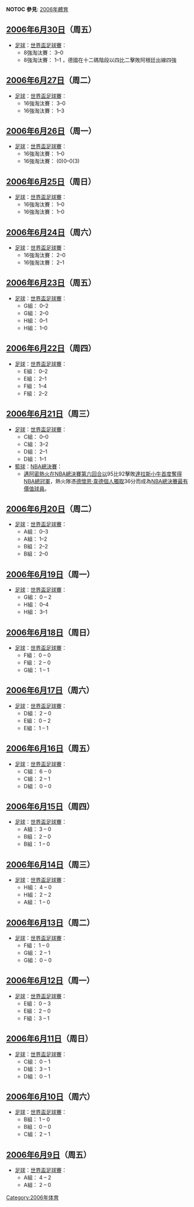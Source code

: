 __NOTOC__ **參見**: [2006年體育](../Page/2006年體育.md "wikilink")

## [2006年](../Page/2006年.md "wikilink")[6月30日](../Page/6月30日.md "wikilink")（周五）

  - [足球](../Page/足球.md "wikilink")：[世界盃足球賽](../Page/2006年世界盃足球賽.md "wikilink")：
      - 8強淘汰賽： 3–0
      - 8強淘汰賽： 1–1 ，德國在十二碼階段以四比二擊敗阿根廷出線四強

## [2006年](../Page/2006年.md "wikilink")[6月27日](../Page/6月27日.md "wikilink")（周二）

  - [足球](../Page/足球.md "wikilink")：[世界盃足球賽](../Page/2006年世界盃足球賽.md "wikilink")：
      - 16強淘汰賽： 3–0
      - 16強淘汰賽： 1–3

## [2006年](../Page/2006年.md "wikilink")[6月26日](../Page/6月26日.md "wikilink")（周一）

  - [足球](../Page/足球.md "wikilink")：[世界盃足球賽](../Page/2006年世界盃足球賽.md "wikilink")：
      - 16強淘汰賽： 1–0
      - 16強淘汰賽： (0)0–0(3)

## [2006年](../Page/2006年.md "wikilink")[6月25日](../Page/6月25日.md "wikilink")（周日）

  - [足球](../Page/足球.md "wikilink")：[世界盃足球賽](../Page/2006年世界盃足球賽.md "wikilink")：
      - 16強淘汰賽： 1–0
      - 16強淘汰賽： 1–0

## [2006年](../Page/2006年.md "wikilink")[6月24日](../Page/6月24日.md "wikilink")（周六）

  - [足球](../Page/足球.md "wikilink")：[世界盃足球賽](../Page/2006年世界盃足球賽.md "wikilink")：
      - 16強淘汰賽： 2–0
      - 16強淘汰賽： 2–1

## [2006年](../Page/2006年.md "wikilink")[6月23日](../Page/6月23日.md "wikilink")（周五）

  - [足球](../Page/足球.md "wikilink")：[世界盃足球賽](../Page/2006年世界盃足球賽.md "wikilink")：
      - G組： 0–2
      - G組： 2–0
      - H組： 0–1
      - H組： 1–0

## [2006年](../Page/2006年.md "wikilink")[6月22日](../Page/6月22日.md "wikilink")（周四）

  - [足球](../Page/足球.md "wikilink")：[世界盃足球賽](../Page/2006年世界盃足球賽.md "wikilink")：
      - E組： 0–2
      - E組： 2–1
      - F組： 1–4
      - F組： 2–2

## [2006年](../Page/2006年.md "wikilink")[6月21日](../Page/6月21日.md "wikilink")（周三）

  - [足球](../Page/足球.md "wikilink")：[世界盃足球賽](../Page/2006年世界盃足球賽.md "wikilink")：
      - C組： 0–0
      - C組： 3–2
      - D組： 2–1
      - D組： 1–1
  - [籃球](../Page/籃球.md "wikilink")：[NBA總決賽](../Page/NBA總決賽.md "wikilink")：
      - [邁阿密熱火在NBA總決賽第六回合以](../Page/邁阿密熱火隊.md "wikilink")95比92擊敗[達拉斯小牛首度奪得](../Page/達拉斯小牛隊.md "wikilink")[NBA總冠軍](../Page/NBA.md "wikilink")，熱火隊憑[德懷恩·韋德個人獨取](../Page/德懷恩·韋德.md "wikilink")36分而成為[NBA總決賽最有價值球員](../Page/NBA總決賽最有價值球員.md "wikilink")。

## [2006年](../Page/2006年.md "wikilink")[6月20日](../Page/6月20日.md "wikilink")（周二）

  - [足球](../Page/足球.md "wikilink")：[世界盃足球賽](../Page/2006年世界盃足球賽.md "wikilink")：
      - A組： 0–3
      - A組： 1–2
      - B組： 2–2
      - B組： 2–0

## [2006年](../Page/2006年.md "wikilink")[6月19日](../Page/6月19日.md "wikilink")（周一）

  - [足球](../Page/足球.md "wikilink")：[世界盃足球賽](../Page/2006年世界盃足球賽.md "wikilink")：
      - G組： 0 – 2
      - H組： 0–4
      - H組： 3–1

## [2006年](../Page/2006年.md "wikilink")[6月18日](../Page/6月18日.md "wikilink")（周日）

  - [足球](../Page/足球.md "wikilink")：[世界盃足球賽](../Page/2006年世界盃足球賽.md "wikilink")：
      - F組： 0 – 0
      - F組： 2 – 0
      - G組： 1 – 1

## [2006年](../Page/2006年.md "wikilink")[6月17日](../Page/6月17日.md "wikilink")（周六）

  - [足球](../Page/足球.md "wikilink")：[世界盃足球賽](../Page/2006年世界盃足球賽.md "wikilink")：
      - D組： 2 – 0
      - E組： 0 – 2
      - E組： 1 – 1

## [2006年](../Page/2006年.md "wikilink")[6月16日](../Page/6月16日.md "wikilink")（周五）

  - [足球](../Page/足球.md "wikilink")：[世界盃足球賽](../Page/2006年世界盃足球賽.md "wikilink")：
      - C組： 6 – 0
      - C組： 2 – 1
      - D組： 0 – 0

## [2006年](../Page/2006年.md "wikilink")[6月15日](../Page/6月15日.md "wikilink")（周四）

  - [足球](../Page/足球.md "wikilink")：[世界盃足球賽](../Page/2006年世界盃足球賽.md "wikilink")：
      - A組： 3 – 0
      - B組： 2 – 0
      - B組： 1 – 0

## [2006年](../Page/2006年.md "wikilink")[6月14日](../Page/6月14日.md "wikilink")（周三）

  - [足球](../Page/足球.md "wikilink")：[世界盃足球賽](../Page/2006年世界盃足球賽.md "wikilink")：
      - H組： 4 – 0
      - H組： 2 – 2
      - A組： 1 – 0

## [2006年](../Page/2006年.md "wikilink")[6月13日](../Page/6月13日.md "wikilink")（周二）

  - [足球](../Page/足球.md "wikilink")：[世界盃足球賽](../Page/2006年世界盃足球賽.md "wikilink")：
      - F組： 1 – 0
      - G組： 2 – 1
      - G組： 0 – 0

## [2006年](../Page/2006年.md "wikilink")[6月12日](../Page/6月12日.md "wikilink")（周一）

  - [足球](../Page/足球.md "wikilink")：[世界盃足球賽](../Page/2006年世界盃足球賽.md "wikilink")：
      - E組： 0 – 3
      - E組： 2 – 0
      - F組： 3 – 1

## [2006年](../Page/2006年.md "wikilink")[6月11日](../Page/6月11日.md "wikilink")（周日）

  - [足球](../Page/足球.md "wikilink")：[世界盃足球賽](../Page/2006年世界盃足球賽.md "wikilink")：
      - C組： 0 – 1
      - D組： 3 – 1
      - D組： 0 – 1

## [2006年](../Page/2006年.md "wikilink")[6月10日](../Page/6月10日.md "wikilink")（周六）

  - [足球](../Page/足球.md "wikilink")：[世界盃足球賽](../Page/2006年世界盃足球賽.md "wikilink")：
      - B組： 1 – 0
      - B組： 0 – 0
      - C組： 2 – 1

## [2006年](../Page/2006年.md "wikilink")[6月9日](../Page/6月9日.md "wikilink")（周五）

  - [足球](../Page/足球.md "wikilink")：[世界盃足球賽](../Page/2006年世界盃足球賽.md "wikilink")：
      - A組： 4 – 2
      - A組： 2 – 0

[Category:2006年体育](https://zh.wikipedia.org/wiki/Category:2006年体育 "wikilink")